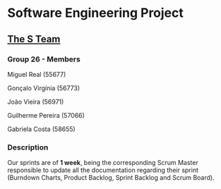 # Software Engineering Project

## [The S Team](https://perpetual-catshark-375.notion.site/The-S-hina-Team-65ed77aebec945d0864a6c74a7e1a34b)

### Group 26 - Members

Miguel Real (55677)

Gonçalo Virgínia (56773)

João Vieira (56971)

Guilherme Pereira (57066)

Gabriela Costa (58655)


### Description 

Our sprints are of **1 week**, being the corresponding Scrum Master responsible to update all the documentation regarding their sprint (Burndown Charts, Product Backlog, Sprint Backlog and Scrum Board).

